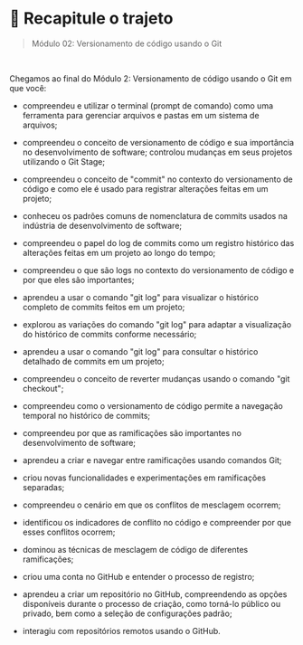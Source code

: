 # 📌 Recapitule o trajeto
> Módulo 02: Versionamento de código usando o Git

<br>

Chegamos ao final do Módulo 2: Versionamento de código usando o Git em que você:
- compreendeu e utilizar o terminal (prompt de comando) como uma ferramenta para gerenciar arquivos e pastas em um sistema de arquivos;

- compreendeu o conceito de versionamento de código e sua importância no desenvolvimento de software; 
controlou mudanças em seus projetos utilizando o Git Stage;

- compreendeu o conceito de "commit" no contexto do versionamento de código e como ele é usado para registrar alterações feitas em um projeto;

- conheceu os padrões comuns de nomenclatura de commits usados na indústria de desenvolvimento de software;

- compreendeu o papel do log de commits como um registro histórico das alterações feitas em um projeto ao longo do tempo;

- compreendeu o que são logs no contexto do versionamento de código e por que eles são importantes;

- aprendeu a usar o comando "git log" para visualizar o histórico completo de commits feitos em um projeto;

- explorou as variações do comando "git log" para adaptar a visualização do histórico de commits conforme necessário;

- aprendeu a usar o comando "git log" para consultar o histórico detalhado de commits em um projeto;

- compreendeu o conceito de reverter mudanças usando o comando "git checkout"; 

- compreendeu como o versionamento de código permite a navegação temporal no histórico de commits;

- compreendeu por que as ramificações são importantes no desenvolvimento de software; 

- aprendeu a criar e navegar entre ramificações usando comandos Git; 

- criou novas funcionalidades e experimentações em ramificações separadas;

- compreendeu o cenário em que os conflitos de mesclagem ocorrem;

- identificou os indicadores de conflito no código e compreender por que esses conflitos ocorrem;

- dominou as técnicas de mesclagem de código de diferentes ramificações;

- criou uma conta no GitHub e entender o processo de registro;

- aprendeu a criar um repositório no GitHub, compreendendo as opções disponíveis durante o processo de criação, como torná-lo público ou privado, bem como a seleção de configurações padrão;

- interagiu com repositórios remotos usando o GitHub.